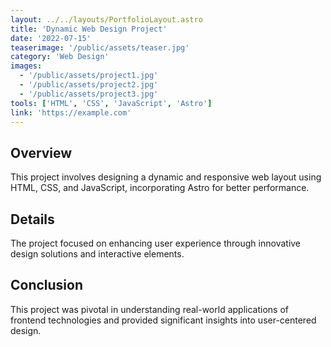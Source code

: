 ```yaml
---
layout: ../../layouts/PortfolioLayout.astro
title: 'Dynamic Web Design Project'
date: '2022-07-15'
teaserimage: '/public/assets/teaser.jpg'
category: 'Web Design'
images:
  - '/public/assets/project1.jpg'
  - '/public/assets/project2.jpg'
  - '/public/assets/project3.jpg'
tools: ['HTML', 'CSS', 'JavaScript', 'Astro']
link: 'https://example.com'
---
```

## Overview
This project involves designing a dynamic and responsive web layout using HTML, CSS, and JavaScript, incorporating Astro for better performance.

## Details
The project focused on enhancing user experience through innovative design solutions and interactive elements.

## Conclusion
This project was pivotal in understanding real-world applications of frontend technologies and provided significant insights into user-centered design.
